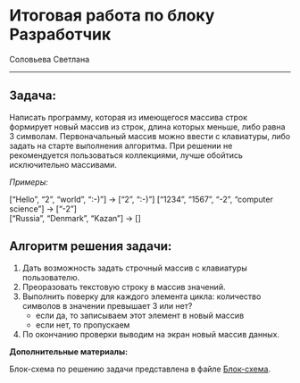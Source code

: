 # Итоговая работа по блоку Разработчик

Соловьева Светлана
___

## Задача: 
Написать программу, которая из имеющегося массива строк формирует новый массив из строк, длина которых меньше, либо равна 3 символам. Первоначальный массив можно ввести с клавиатуры, либо задать на старте выполнения алгоритма. При решении не рекомендуется пользоваться коллекциями, лучше обойтись исключительно массивами.

*Примеры:*

[“Hello”, “2”, “world”, “:-)”] → [“2”, “:-)”] 
[“1234”, “1567”, “-2”, “computer science”] → [“-2”]  
[“Russia”, “Denmark”, “Kazan”] → []  


## Алгоритм решения задачи:

1. Дать возможность задать строчный массив с клавиатуры пользователю.
2. Преоразовать текстовую строку в массив значений.
3. Выполнить поверку для каждого элемента цикла: количество символов в значении превышает 3 или нет?
    * если да, то записываем этот элемент в новый массив
    * если нет, то пропускаем
4. По окончанию проверки выводим на экран новый массив данных.


**Дополнительные материалы:**

Блок-схема по решению задачи представлена в файле [Блок-схема](<Блок-схема.drawio>).